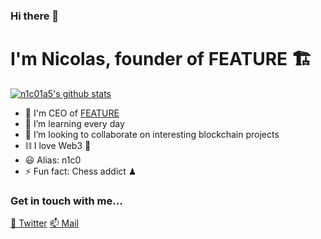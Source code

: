 ### Hi there 👋
# I'm Nicolas, founder of FEATURE 🏗️

[![n1c01a5's github stats](https://github-readme-stats.vercel.app/api?username=n1c01a5&show_icons=true&theme=radical&hide=stars)](https://github.com/n1c01a5/)
- 🤖 I'm CEO of [FEATURE](https://feature.sh)
- 🌱 I’m learning every day
- 👯 I’m looking to collaborate on interesting blockchain projects
- ⛓ I love Web3 🦄
- 😃 Alias: n1c0
- ⚡ Fun fact: Chess addict ♟

### Get in touch with me...

[💬 Twitter](https://twitter.com/w_n1c01a5)
[📫 Mail](mailto://nicolas@feature.sh)

